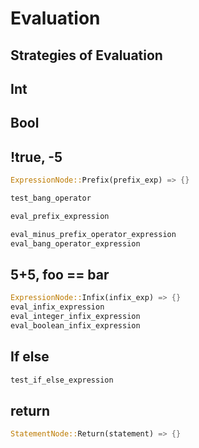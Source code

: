 # Evaluation

## Strategies of Evaluation

## Int

## Bool

## !true, -5

```rs
ExpressionNode::Prefix(prefix_exp) => {}

test_bang_operator

eval_prefix_expression

eval_minus_prefix_operator_expression
eval_bang_operator_expression
```

## 5+5, foo == bar

```rs
ExpressionNode::Infix(infix_exp) => {}
eval_infix_expression
eval_integer_infix_expression
eval_boolean_infix_expression
```

## If else

```rs
test_if_else_expression
```

## return

```rs
StatementNode::Return(statement) => {}
```
